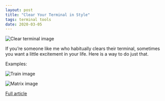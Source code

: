 ```yaml
---
layout: post
title: "Clear Your Terminal in Style"
tags: terminal tools
date: 2020-03-05
---
```


![Clear terminal image](https://user-images.githubusercontent.com/7833164/75482303-8a521380-5972-11ea-9415-b87bd7eef5ba.gif)

If you’re someone like me who habitually clears their terminal, sometimes you want a little excitement in your life. Here is a way to do just that.

Examples:

![Train image](https://user-images.githubusercontent.com/7833164/75565460-f9377700-5a1b-11ea-9b16-9f8974413a84.gif)

![Matrix image](https://user-images.githubusercontent.com/7833164/75938216-2d17ff80-5e55-11ea-9df9-be5f097f0523.gif)

[Full article](https://adammusciano.com/2020/03/04/2020-03-04-clear-your-terminal-in-style/)
